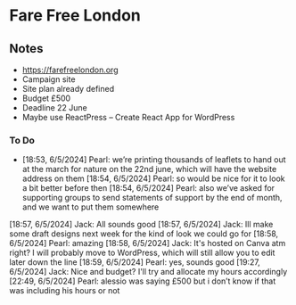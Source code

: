 # Fare Free London

## Notes

- https://farefreelondon.org
- Campaign site
- Site plan already defined
- Budget £500
- Deadline 22 June
- Maybe use ReactPress – Create React App for WordPress

### To Do

- [18:53, 6/5/2024] Pearl: we’re printing thousands of leaflets to hand out at the march for nature on the 22nd june, which will have the website address on them
  [18:54, 6/5/2024] Pearl: so would be nice for it to look a bit better before then
  [18:54, 6/5/2024] Pearl: also we’ve asked for supporting groups to send statements of support by the end of month, and we want to put them somewhere

[18:57, 6/5/2024] Jack: All sounds good
[18:57, 6/5/2024] Jack: Ill make some draft designs next week for the kind of look we could go for
[18:58, 6/5/2024] Pearl: amazing
[18:58, 6/5/2024] Jack: It's hosted on Canva atm right? I will probably move to WordPress, which will still allow you to edit later down the line
[18:59, 6/5/2024] Pearl: yes, sounds good
[19:27, 6/5/2024] Jack: Nice and budget? I'll try and allocate my hours accordingly
[22:49, 6/5/2024] Pearl: alessio was saying £500 but i don’t know if that was including his hours or not
